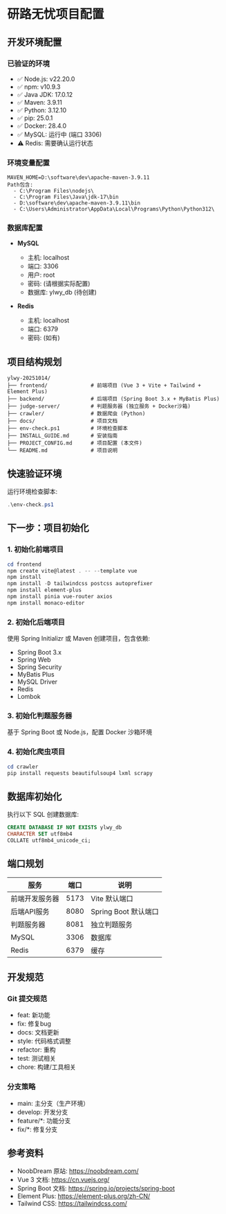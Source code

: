 # 研路无忧项目配置

## 开发环境配置

### 已验证的环境
- ✅ Node.js: v22.20.0
- ✅ npm: v10.9.3
- ✅ Java JDK: 17.0.12
- ✅ Maven: 3.9.11
- ✅ Python: 3.12.10
- ✅ pip: 25.0.1
- ✅ Docker: 28.4.0
- ✅ MySQL: 运行中 (端口 3306)
- ⚠️ Redis: 需要确认运行状态

### 环境变量配置
```
MAVEN_HOME=D:\software\dev\apache-maven-3.9.11
Path包含:
  - C:\Program Files\nodejs\
  - C:\Program Files\Java\jdk-17\bin
  - D:\software\dev\apache-maven-3.9.11\bin
  - C:\Users\Administrator\AppData\Local\Programs\Python\Python312\
```

### 数据库配置
- **MySQL**
  - 主机: localhost
  - 端口: 3306
  - 用户: root
  - 密码: (请根据实际配置)
  - 数据库: ylwy_db (待创建)

- **Redis**
  - 主机: localhost
  - 端口: 6379
  - 密码: (如有)

## 项目结构规划

```
ylwy-20251014/
├── frontend/              # 前端项目 (Vue 3 + Vite + Tailwind + Element Plus)
├── backend/               # 后端项目 (Spring Boot 3.x + MyBatis Plus)
├── judge-server/          # 判题服务器 (独立服务 + Docker沙箱)
├── crawler/               # 数据爬虫 (Python)
├── docs/                  # 项目文档
├── env-check.ps1          # 环境检查脚本
├── INSTALL_GUIDE.md       # 安装指南
├── PROJECT_CONFIG.md      # 项目配置 (本文件)
└── README.md              # 项目说明
```

## 快速验证环境

运行环境检查脚本:
```powershell
.\env-check.ps1
```

## 下一步：项目初始化

### 1. 初始化前端项目
```powershell
cd frontend
npm create vite@latest . -- --template vue
npm install
npm install -D tailwindcss postcss autoprefixer
npm install element-plus
npm install pinia vue-router axios
npm install monaco-editor
```

### 2. 初始化后端项目
使用 Spring Initializr 或 Maven 创建项目，包含依赖:
- Spring Boot 3.x
- Spring Web
- Spring Security
- MyBatis Plus
- MySQL Driver
- Redis
- Lombok

### 3. 初始化判题服务器
基于 Spring Boot 或 Node.js，配置 Docker 沙箱环境

### 4. 初始化爬虫项目
```powershell
cd crawler
pip install requests beautifulsoup4 lxml scrapy
```

## 数据库初始化

执行以下 SQL 创建数据库:
```sql
CREATE DATABASE IF NOT EXISTS ylwy_db 
CHARACTER SET utf8mb4 
COLLATE utf8mb4_unicode_ci;
```

## 端口规划

| 服务 | 端口 | 说明 |
|------|------|------|
| 前端开发服务器 | 5173 | Vite 默认端口 |
| 后端API服务 | 8080 | Spring Boot 默认端口 |
| 判题服务器 | 8081 | 独立判题服务 |
| MySQL | 3306 | 数据库 |
| Redis | 6379 | 缓存 |

## 开发规范

### Git 提交规范
- feat: 新功能
- fix: 修复bug
- docs: 文档更新
- style: 代码格式调整
- refactor: 重构
- test: 测试相关
- chore: 构建/工具相关

### 分支策略
- main: 主分支（生产环境）
- develop: 开发分支
- feature/*: 功能分支
- fix/*: 修复分支

## 参考资料
- NoobDream 原站: https://noobdream.com/
- Vue 3 文档: https://cn.vuejs.org/
- Spring Boot 文档: https://spring.io/projects/spring-boot
- Element Plus: https://element-plus.org/zh-CN/
- Tailwind CSS: https://tailwindcss.com/
